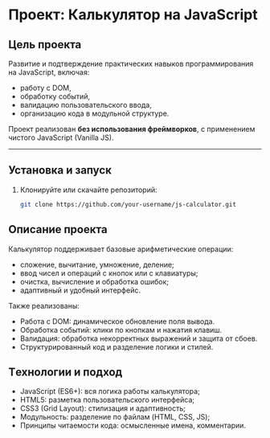 # Проект: Калькулятор на JavaScript

## Цель проекта
Развитие и подтверждение практических навыков программирования на JavaScript, включая:
- работу с DOM,
- обработку событий,
- валидацию пользовательского ввода,
- организацию кода в модульной структуре.

Проект реализован **без использования фреймворков**, с применением чистого JavaScript (Vanilla JS).

---

## Установка и запуск

1. Клонируйте или скачайте репозиторий:
   ```bash
   git clone https://github.com/your-username/js-calculator.git
   ```

## Описание проекта

Калькулятор поддерживает базовые арифметические операции:

 - сложение, вычитание, умножение, деление;
 - ввод чисел и операций с кнопок или с клавиатуры;
 - очистка, вычисление и обработка ошибок;
 - адаптивный и удобный интерфейс.

Также реализованы:

 - Работа с DOM: динамическое обновление поля вывода.
 - Обработка событий: клики по кнопкам и нажатия клавиш.
 - Валидация: обработка некорректных выражений и защита от сбоев.
 - Структурированный код и разделение логики и стилей.

## Tехнологии и подход

 - JavaScript (ES6+): вся логика работы калькулятора;
 - HTML5: разметка пользовательского интерфейса;
 - CSS3 (Grid Layout): стилизация и адаптивность;
 - Модульность: разделение по файлам (HTML, CSS, JS);
 - Принципы читаемости кода: осмысленные имена, комментарии.